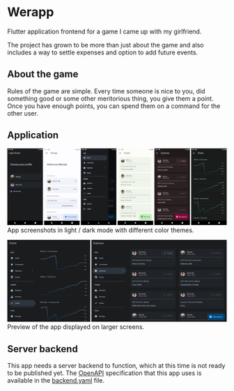 # Werapp

Flutter application frontend for a game I came up with my girlfriend.

The project has grown to be more than just about the game and also includes a way to settle expenses and option to add future events.

## About the game

Rules of the game are simple. Every time someone is nice to you, did something good or some other meritorious thing, you give them a point.
Once you have enough points, you can spend them on a command for the other user.

## Application

![Mobile app preview](screenshots/preview.png)
App screenshots in light / dark mode with different color themes.

![Responsive preview](screenshots/responsive.png)
Preview of the app displayed on larger screens.

## Server backend

This app needs a server backend to function, which at this time is not ready to be published yet. The [OpenAPI](https://swagger.io/specification/) specification that this app uses is available in the [backend.yaml](backend.yaml) file.
